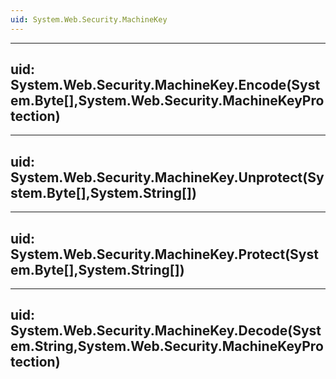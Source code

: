 ```yaml
---
uid: System.Web.Security.MachineKey
---
```


---
uid: System.Web.Security.MachineKey.Encode(System.Byte[],System.Web.Security.MachineKeyProtection)
---

---
uid: System.Web.Security.MachineKey.Unprotect(System.Byte[],System.String[])
---

---
uid: System.Web.Security.MachineKey.Protect(System.Byte[],System.String[])
---

---
uid: System.Web.Security.MachineKey.Decode(System.String,System.Web.Security.MachineKeyProtection)
---
